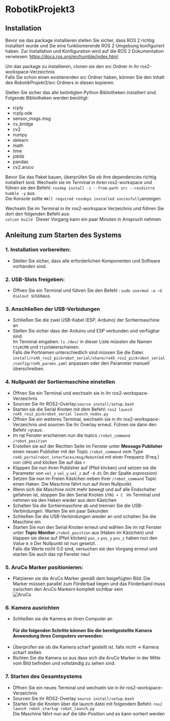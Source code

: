 # RobotikProjekt3



## Installation
Bevor sie das package installieren stellen Sie sicher, dass ROS 2 richtig installiert wurde und Sie eine funktionierende ROS 2 Umgebung konfiguriert haben.
Zur Installation und Konfiguration wird auf die ROS 2 Dokumentation verwiesen: https://docs.ros.org/en/humble/index.html

Um das package zu installieren, clonen sie den src Ordner in ihr ros2-workspace-Verzeichnis
<br>Falls Sie schon einen existierenden src Ordner haben, können Sie den Inhalt des *RobotikProjekt3/src* Ordners in diesen kopieren.

Stellen Sie sicher das alle beöntigten Python Bibliotheken installiert sind. Folgende Bibliotheken werden benötigt:
- rcply
- rcply.ode
- sensor_msgs.msg
- cv_bridge
- cv2
- numpy
- sklearn
- math
- time
- joblib
- pandas
- cv2.aruco

Bevor Sie das Paket bauen, überprüfen Sie ob ihre dependencies richtig installiert sind.
Wechseln sie im Terminal in ihren ros2-workspace und führen sie den Befehl: ```rosdep install -i --from-path src --rosdistro humble -y``` aus.
<br> Die Konsole sollte ```#All required rosdeps installed succesfully```anzeigen

Wechseln Sie im Terminal in ihr ros2-workspace Verzeichnis und führen Sie dort den folgenden Befehl aus: <br>```colcon build ``` Dieser Vorgang kann ein paar Minuten in Anspruch nehmen

## Anleitung zum Starten des Systems
### 1. Installation vorbereiten:
- Stellen Sie sicher, dass alle erforderlichen Komponenten und Software vorhanden sind.
### 2. USB-Slots freigeben:
 - Öffnen Sie ein Terminal und führen Sie den Befehl : ```sudo usermod –a –G dialout $USER```aus.
### 3. Anschließen der USB-Verbidungen
 - Schließen Sie die zwei USB-Kabel (ESP, Arduino) der Sortiermaschine an
 - Stellen Sie sicher dass der Arduino und ESP verbunden und verfügbar sind.
   <br> Im Terminal eingeben: ```ls /dev/``` in dieser Liste müssten die Namen ```ttyACM0``` und ```ttyUSB0```erscheinen.
   <br> Falls die Portnamen unterschiedlich sind müssen Sie die Datei: ```install/ro45_ros2_pickrobot_serial/share/ro45_ros2_pickrobot_serial/config/ro45_params.yaml``` anpassen oder den Parameter manuell überschreiben.
### 4. Nullpunkt der Sortiermaschine einstellen
-  Öffnen Sie ein Terminal und wechseln sie in ihr ros2-workspace-Verzeichnis
-  Sourcen Sie ihr ROS2-Overlay:```source install/setup.bash```
-  Starten sie die Serial Knoten mit dem Befehl: ```ros2 launch ro45_ros2_pickrobot_serial launch_nodes.py```
-  Öffnen Sie ein weiteres Terminal, wechseln sie in ihr ros2-workspace-Verzeichnis und sourcen Sie ihr Overlay erneut. Führen sie dann den Befehl ```rqt```aus.
-  Im rqt Fenster erscheinen nun die topics ```/robot_command``` ```/robot_position```
-  Erstellen sie auf der Rechten Seite im Fenster unter **Message Publisher** einen neuen Publisher mit der Topic ```/robot_command``` vom Type ```ro45_portalrobot_interfaces/msg/RobotCmd``` mit einer Frequenz (Freq.) von ```10```Hz und klicken Sie auf das ```+```
-  Klappen Sie nun ihren Publisher auf (Pfeil klicken) und setzen sie die Parameter von ```vel_x``` ```vel_y``` ```vel_z``` auf ```-0.01``` (In der Spalte *expression*)
-  Setzen Sie nun im Freien Kästchen neben ihrer ```/robot_command``` Topic einen Haken. Die Maschine fährt nun auf ihren Nullpunkt.
-  Wenn sich die Maschine nicht mehr bewegt und auf alle Endschalter gefahren ist, stoppen Sie den Serial Knoten ```STRG + C ``` im Terminal und nehmen sie den Haken wieder aus dem Kästchen
-  Schalten Sie die Sortiermaschine ab und trennen Sie die USB-Verbindungen. Warten Sie ein paar Sekunden
-  Schließen Sie die USB-Verbindungen wieder an und schalten Sie die Maschine ein
-  Starten Sie nun den Serial Knoten erneut und
   wählen Sie im rqt Fenster unter **Topic Monitor** ```/robot_position``` aus (Haken im Kästchen) und klappen sie diese auf (Pfeil klicken)
   ```pos_x``` ```pos_y``` ```pos_z``` haben nun den *Value* ```0.0``` Der Nullpunkt ist nun gesetzt.
   <br> Falls die Werte nicht 0.0 sind, versuchen sie den Vorgang erneut und starten Sie auch das rqt Fenster neu!
### 5. AruCo Marker positionieren:
- Platzieren sie die AruCo Marker gemäß dem beigefügten Bild:
  Die Marker müssen parallel zum Förderbad liegen und das Förderband muss zwischen den AruCo Markern komplett sichtbar sein
<br> ![AruCo](Bilder/arucos.jpeg)
### 6. Kamera ausrichten
- Schließen sie die Kamera an ihren Computer an
  #### Für die folgenden Schritte können Sie die bereitgestellte Kamera Anwendung ihres Computers verwenden: 
- Überprüfen sie ob die Kamera scharf gestellt ist. falls nicht -> Kamera scharf stellen
- Richten Sie die Kamera so aus dass sich die AruCo Marker in der Mitte vom Bild befinden und vollständig zu sehen sind.

### 7. Starten des Gesamtsystems
- Öffnen Sie ein neues Terminal und wechseln sie in ihr ros2-workspace-Verzeichnis
- Sourcen Sie ihr ROS2-Overlay ```source install/setup.bash```
- Starten Sie die Knoten über die launch datei mit folgendem Befehl: ```ros2 launch robot_startup robot_launch.py```
  <br> Die Maschine fährt nun auf die Idle-Position und es kann sortiert werden




 
